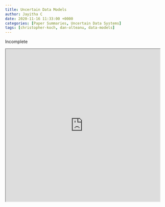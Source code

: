 ```yaml
---
title: Uncertain Data Models
author: Jayitha C
date: 2020-11-16 11:33:00 +0000
categories: [Paper Summaries, Uncertain Data Systems]
tags: [christopher-koch, dan-olteanu, data-models]
---
```


Incomplete
 
 <iframe src="https://jayitha.github.io/Paper-Summaries/Uncertain%20Data%20Management/Summaries/Uncertain_Data_Models.html" title="description" height="500" width="100%"> 
